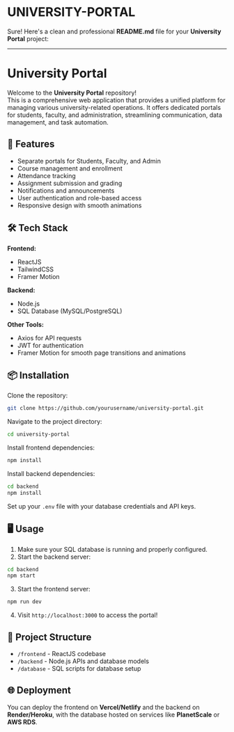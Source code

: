 # UNIVERSITY-PORTAL
Sure! Here's a clean and professional **README.md** file for your **University Portal** project:

---

# University Portal

Welcome to the **University Portal** repository!  
This is a comprehensive web application that provides a unified platform for managing various university-related operations. It offers dedicated portals for students, faculty, and administration, streamlining communication, data management, and task automation.

## 🚀 Features

- Separate portals for Students, Faculty, and Admin
- Course management and enrollment
- Attendance tracking
- Assignment submission and grading
- Notifications and announcements
- User authentication and role-based access
- Responsive design with smooth animations

## 🛠️ Tech Stack

**Frontend:**
- ReactJS
- TailwindCSS
- Framer Motion

**Backend:**
- Node.js
- SQL Database (MySQL/PostgreSQL)

**Other Tools:**
- Axios for API requests
- JWT for authentication
- Framer Motion for smooth page transitions and animations

## 📦 Installation

Clone the repository:
```bash
git clone https://github.com/yourusername/university-portal.git
```

Navigate to the project directory:
```bash
cd university-portal
```

Install frontend dependencies:
```bash
npm install
```

Install backend dependencies:
```bash
cd backend
npm install
```

Set up your `.env` file with your database credentials and API keys.

## 🖥️ Usage

1. Make sure your SQL database is running and properly configured.
2. Start the backend server:
```bash
cd backend
npm start
```
3. Start the frontend server:
```bash
npm run dev
```
4. Visit `http://localhost:3000` to access the portal!

## 📂 Project Structure

- `/frontend` - ReactJS codebase
- `/backend` - Node.js APIs and database models
- `/database` - SQL scripts for database setup

## 🌐 Deployment

You can deploy the frontend on **Vercel/Netlify** and the backend on **Render/Heroku**, with the database hosted on services like **PlanetScale** or **AWS RDS**.
